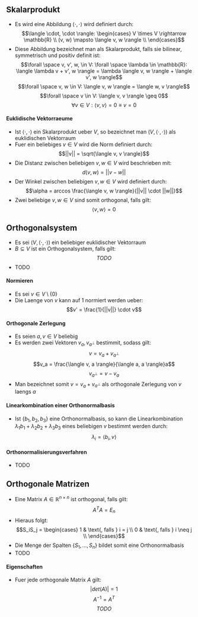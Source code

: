 ## Skalarprodukt
- Es wird eine Abbildung $\langle \cdot, \cdot \rangle$ wird definiert durch:
$$\langle \cdot, \cdot \rangle: \begin{cases}
V \times V \rightarrow \mathbb{R} \\
(v, w) \mapsto \langle v, w \rangle \\
\end{cases}$$
- Diese Abbildung bezeichnet man als Skalarprodukt, falls sie bilinear, symmetrisch und positiv definit ist:
$$\forall \space v, v', w, \in V: \forall \space \lambda \in \mathbb{R}: \langle \lambda v + v', w \rangle = \lambda \langle v, w \rangle + \langle v', w \rangle$$
$$\forall \space v, w \in V: \langle v, w \rangle = \langle w, v \rangle$$
$$\forall \space v \in V: \langle v, v \rangle \geq 0$$
$$\forall v \in V: \langle v, v \rangle = 0 \equiv v = 0$$
#### Euklidische Vektorraeume
- Ist $\langle \cdot, \cdot \rangle$ ein Skalarprodukt ueber $V$, so bezeichnet man $(V, \langle \cdot, \cdot \rangle)$ als euklidischen Vektorraum
- Fuer ein beliebiges $v \in V$ wird die Norm definiert durch:
$$||v|| = \sqrt{\langle v, v \rangle}$$
- Die Distanz zwischen beliebigen $v, w \in V$ wird beschrieben mit:
$$d(v, w) = ||v - w||$$
- Der Winkel zwischen beliebigen $v, w \in V$ wird definiert durch:
$$\alpha = arccos \frac{\langle v, w \rangle}{||v|| \cdot ||w||}$$
- Zwei beliebige $v, w \in V$ sind somit orthogonal, falls gilt:
$$\langle v, w \rangle = 0$$
## Orthogonalsystem
- Es sei $(V, \langle \cdot, \cdot \rangle)$ ein beliebiger euklidischer Vektorraum
- $B \subseteq V$ ist ein Orthogonalsystem, falls gilt:
$$TODO$$
- TODO
#### Normieren
- Es sei $v \in V \setminus \{0\}$
- Die Laenge von $v$ kann auf $1$ normiert werden ueber:
$$v' = \frac{1}{||v||} \cdot v$$
#### Orthogonale Zerlegung
- Es seien $a, v \in V$ beliebig
- Es werden zwei Vektoren $v_a, v_{a^{\perp}}$ bestimmit, sodass gilt:
$$v = v_a + v_{a^{\perp}}$$
$$v_a = \frac{\langle v, a \rangle}{\langle a, a \rangle}a$$
$$v_{a^{\perp}} = v - v_a$$
- Man bezeichnet somit $v = v_a + v_{a^{\perp}}$ als orthogonale Zerlegung von $v$ laengs $a$
#### Linearkombination einer Orthonormalbasis
- Ist $\{b_1, b_2, b_3\}$ eine Orthonormalbasis, so kann die Linearkombination $\lambda_1 b_1 + \lambda_2 b_2 + \lambda_3 b_3$ eines beliebigen $v$ bestimmt werden durch:
$$\lambda_i = \langle b_i, v \rangle$$
#### Orthonormalisierungsverfahren
- TODO
## Orthogonale Matrizen
- Eine Matrix $A \in \mathbb{R}^{n \times n}$ ist orthogonal, falls gilt:
$$A^TA = E_n$$
- Hieraus folgt:
$$S_iS_j = \begin{cases}
1 & \text{, falls } i = j \\
0 & \text{, falls } i \neq j \\
\end{cases}$$
- Die Menge der Spalten $\{S_1, ..., S_n\}$ bildet somit eine Orthonormalbasis
- TODO
#### Eigenschaften
- Fuer jede orthogonale Matrix $A$ gilt:
$$|det(A)| = 1$$
$$A^{-1} = A^T$$
$$TODO$$